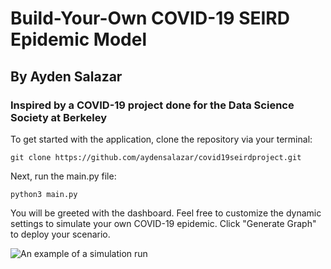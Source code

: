 # Build-Your-Own COVID-19 SEIRD Epidemic Model
## By Ayden Salazar
### Inspired by a COVID-19 project done for the Data Science Society at Berkeley

To get started with the application, clone the repository via your terminal:

``` git clone https://github.com/aydensalazar/covid19seirdproject.git ```

Next, run the main.py file:

``` python3 main.py ```

You will be greeted with the dashboard. Feel free to customize the dynamic settings to simulate your own COVID-19 epidemic. Click "Generate Graph" to deploy your scenario. 

![An example of a simulation run](example_run.png)








